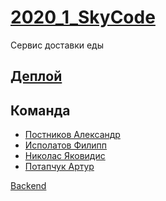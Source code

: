 # [2020_1_SkyCode](https://skydelivery.site/ "https://skydelivery.site/")

Сервис доставки еды


## [Деплой](https://skydelivery.site/ "https://skydelivery.site/")

## Команда
* [Постников Александр](https://vk.com/po_ofik)
* [Исполатов Филипп](https://vk.com/ispolatovph)
* [Николас Яковидис](https://vk.com/rockandniko)
* [Потапчук Артур](https://vk.com/ptyp_potatoch)




[Backend](https://github.com/go-park-mail-ru/2020_1_SkyCode 
"https://github.com/go-park-mail-ru/2020_1_SkyCode")

